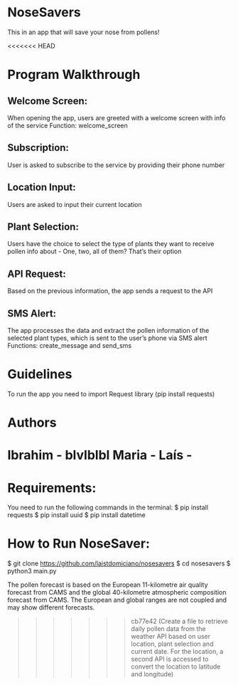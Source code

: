 # NoseSavers
This in an app that will save your nose from pollens!

<<<<<<< HEAD

# Program Walkthrough

## Welcome Screen: 
When opening the app, users are greeted with a welcome screen with info of the service
Function: welcome_screen

## Subscription: 
User is asked to subscribe to the service by providing their phone number

## Location Input: 
Users are asked to input their current location

## Plant Selection: 
Users have the choice to select the type of plants they want to receive pollen info about - One, two, all of them? That’s their option

## API Request: 
Based on the previous information, the app sends a request to the API

## SMS Alert:
The app processes the data and extract the pollen information of the selected plant types, which is sent to the user’s phone via SMS alert
Functions:
create_message and send_sms

# Guidelines
To run the app you need to import Request library (pip install requests)

# Authors 
Ibrahim - blvlblbl
Maria -
Laís - 
=======
# Requirements:
You need to run the following commands in the terminal:
$ pip install requests
$ pip install uuid
$ pip install datetime 

# How to Run NoseSaver:
$ git clone https://github.com/laistdomiciano/nosesavers
$ cd nosesavers
$ python3 main.py



The pollen forecast is based on the European 11-kilometre air quality forecast from CAMS and the global 40-kilometre atmospheric composition forecast from CAMS. The European and global ranges are not coupled and may show different forecasts.
>>>>>>> cb77e42 (Create a file to retrieve daily pollen data from the weather API based on user location, plant selection and current date. For the location, a second API is accessed to convert the location to latitude and longitude)
